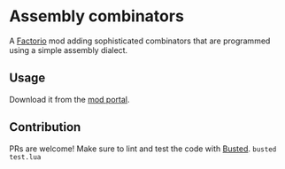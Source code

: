 # Assembly combinators

A [Factorio](https://www.factorio.com) mod adding sophisticated combinators
that are programmed using a simple assembly dialect.

## Usage

Download it from the [mod portal](https://mods.factorio.com/mod/assembly-combinator).


## Contribution

PRs are welcome! Make sure to lint and test the code with [Busted](https://lunarmodules.github.io/busted). `busted test.lua`
